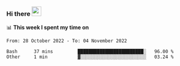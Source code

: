 ### Hi there <a href="https://www.gautamkrishnar.com/"><img src="https://media.giphy.com/media/hvRJCLFzcasrR4ia7z/giphy.gif" width="25px"></a>

📊 **This week I spent my time on**

<!--START_SECTION:waka-->

```text
From: 28 October 2022 - To: 04 November 2022

Bash      37 mins         ████████████████████████░   96.00 %
Other     1 min           ▓░░░░░░░░░░░░░░░░░░░░░░░░   03.24 %
```

<!--END_SECTION:waka-->
